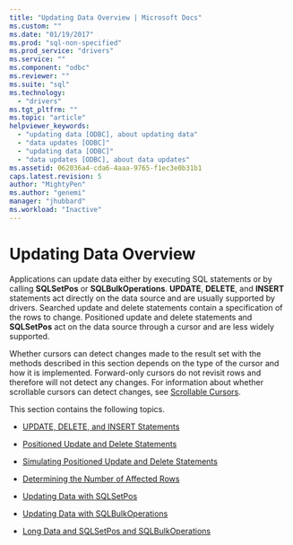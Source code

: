 ```yaml
---
title: "Updating Data Overview | Microsoft Docs"
ms.custom: ""
ms.date: "01/19/2017"
ms.prod: "sql-non-specified"
ms.prod_service: "drivers"
ms.service: ""
ms.component: "odbc"
ms.reviewer: ""
ms.suite: "sql"
ms.technology: 
  - "drivers"
ms.tgt_pltfrm: ""
ms.topic: "article"
helpviewer_keywords: 
  - "updating data [ODBC], about updating data"
  - "data updates [ODBC]"
  - "updating data [ODBC]"
  - "data updates [ODBC], about data updates"
ms.assetid: 062036a4-cda6-4aaa-9765-f1ec3e0b31b1
caps.latest.revision: 5
author: "MightyPen"
ms.author: "genemi"
manager: "jhubbard"
ms.workload: "Inactive"
---
```

# Updating Data Overview
Applications can update data either by executing SQL statements or by calling **SQLSetPos** or **SQLBulkOperations**. **UPDATE**, **DELETE**, and **INSERT** statements act directly on the data source and are usually supported by drivers. Searched update and delete statements contain a specification of the rows to change. Positioned update and delete statements and **SQLSetPos** act on the data source through a cursor and are less widely supported.  
  
 Whether cursors can detect changes made to the result set with the methods described in this section depends on the type of the cursor and how it is implemented. Forward-only cursors do not revisit rows and therefore will not detect any changes. For information about whether scrollable cursors can detect changes, see [Scrollable Cursors](../../../odbc/reference/develop-app/scrollable-cursors.md).  
  
 This section contains the following topics.  
  
-   [UPDATE, DELETE, and INSERT Statements](../../../odbc/reference/develop-app/update-delete-and-insert-statements.md)  
  
-   [Positioned Update and Delete Statements](../../../odbc/reference/develop-app/positioned-update-and-delete-statements.md)  
  
-   [Simulating Positioned Update and Delete Statements](../../../odbc/reference/develop-app/simulating-positioned-update-and-delete-statements.md)  
  
-   [Determining the Number of Affected Rows](../../../odbc/reference/develop-app/determining-the-number-of-affected-rows.md)  
  
-   [Updating Data with SQLSetPos](../../../odbc/reference/develop-app/updating-data-with-sqlsetpos.md)  
  
-   [Updating Data with SQLBulkOperations](../../../odbc/reference/develop-app/updating-data-with-sqlbulkoperations.md)  
  
-   [Long Data and SQLSetPos and SQLBulkOperations](../../../odbc/reference/develop-app/long-data-and-sqlsetpos-and-sqlbulkoperations.md)
